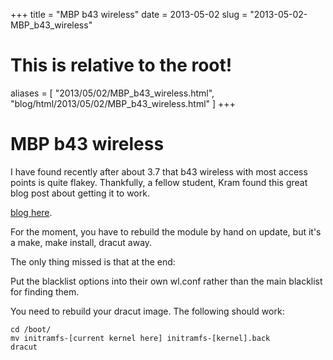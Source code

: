+++
title = "MBP b43 wireless"
date = 2013-05-02
slug = "2013-05-02-MBP_b43_wireless"
# This is relative to the root!
aliases = [ "2013/05/02/MBP_b43_wireless.html", "blog/html/2013/05/02/MBP_b43_wireless.html" ]
+++
# MBP b43 wireless

I have found recently after about 3.7 that b43 wireless with most access
points is quite flakey. Thankfully, a fellow student, Kram found this
great blog post about getting it to work.

[blog here](http://www.rdoxenham.com/?p=317).

For the moment, you have to rebuild the module by hand on update, but
it\'s a make, make install, dracut away.

The only thing missed is that at the end:

Put the blacklist options into their own wl.conf rather than the main
blacklist for finding them.

You need to rebuild your dracut image. The following should work:

    cd /boot/
    mv initramfs-[current kernel here] initramfs-[kernel].back
    dracut
